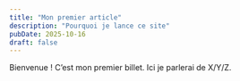 ```yaml
---
title: "Mon premier article"
description: "Pourquoi je lance ce site"
pubDate: 2025-10-16
draft: false
---
```


Bienvenue ! C’est mon premier billet. Ici je parlerai de X/Y/Z.